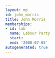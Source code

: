 ```yaml
---
layout: mp
id: john_morris
title: John Morris
memberships:
- id: lab
  name: Labour Party
  start: 
  end: '2000-07-05'
autogenerated: true
---
```

